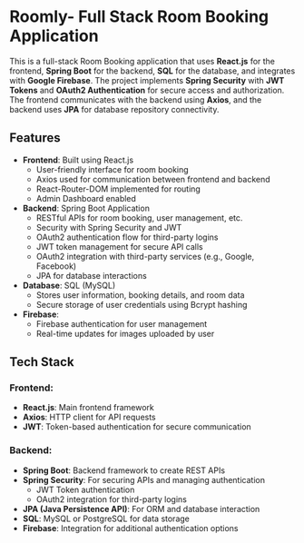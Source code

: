 # Roomly-  Full Stack Room Booking Application

This is a full-stack Room Booking application that uses **React.js** for the frontend, **Spring Boot** for the backend, **SQL** for the database, and integrates with **Google Firebase**. The project implements **Spring Security** with **JWT Tokens** and **OAuth2 Authentication** for secure access and authorization. The frontend communicates with the backend using **Axios**, and the backend uses **JPA** for database repository connectivity.

## Features

- **Frontend**: Built using React.js
  - User-friendly interface for room booking
  - Axios used for communication between frontend and backend
  - React-Router-DOM implemented for routing
  - Admin Dashboard enabled 
- **Backend**: Spring Boot Application
  - RESTful APIs for room booking, user management, etc.
  - Security with Spring Security and JWT
  - OAuth2 authentication flow for third-party logins
  - JWT token management for secure API calls
  - OAuth2 integration with third-party services (e.g., Google, Facebook)
  - JPA for database interactions
- **Database**: SQL (MySQL) 
  - Stores user information, booking details, and room data
  - Secure storage of user credentials using Bcrypt hashing
- **Firebase**: 
  - Firebase authentication for user management
  - Real-time updates for images uploaded by user

## Tech Stack

### Frontend:
- **React.js**: Main frontend framework
- **Axios**: HTTP client for API requests
- **JWT**: Token-based authentication for secure communication

### Backend:
- **Spring Boot**: Backend framework to create REST APIs
- **Spring Security**: For securing APIs and managing authentication
  - JWT Token authentication
  - OAuth2 integration for third-party logins
- **JPA (Java Persistence API)**: For ORM and database interaction
- **SQL**: MySQL or PostgreSQL for data storage
- **Firebase**: Integration for additional authentication options
